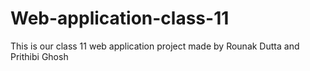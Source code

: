 # Web-application-class-11

This is our class 11 web application project made by 
Rounak Dutta and Prithibi Ghosh
